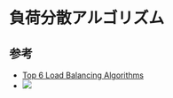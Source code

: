 # 負荷分散アルゴリズム

## 参考

- [Top 6 Load Balancing Algorithms](https://twitter.com/Shubham_pen/status/1693182331056742792)
- ![](mwut5k7c.bmp)

